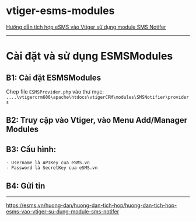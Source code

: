 # vtiger-esms-modules
[Hướng dẫn tích hợp eSMS vào Vtiger sử dụng module SMS Notifer](https://esms.vn/huong-dan/huong-dan-tich-hop/huong-dan-tich-hop-esms-vao-vtiger-su-dung-module-sms-notifer)

-----

# Cài đặt và sử dụng ESMSModules

## B1: Cài đặt ESMSModules
Chep file `ESMSProvider.php` vào thư mục: `....\vtigercrm600\apache\htdocs\vtigerCRM\modules\SMSNotifier\providers`

## B2: Truy cập vào Vtiger, vào Menu Add/Manager Modules

## B3: Cấu hình:
	- Username là APIKey cua eSMS.vn
	- Password là SecretKey cua eSMS.vn

## B4: Gửi tin

-----

https://esms.vn/huong-dan/huong-dan-tich-hop/huong-dan-tich-hop-esms-vao-vtiger-su-dung-module-sms-notifer
